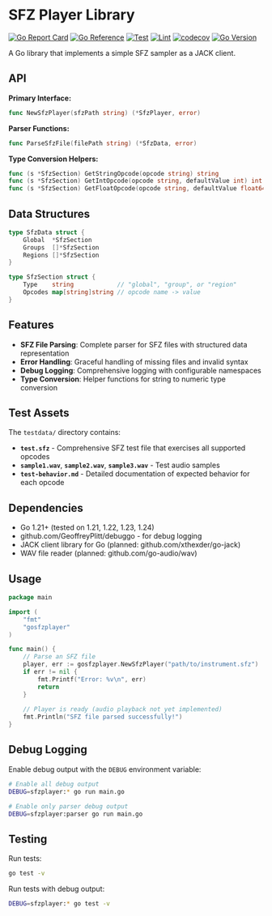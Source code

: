 # SFZ Player Library

[![Go Report Card](https://goreportcard.com/badge/github.com/GeoffreyPlitt/gosfzplayer)](https://goreportcard.com/report/github.com/GeoffreyPlitt/gosfzplayer)
[![Go Reference](https://pkg.go.dev/badge/github.com/GeoffreyPlitt/gosfzplayer.svg)](https://pkg.go.dev/github.com/GeoffreyPlitt/gosfzplayer)
[![Test](https://github.com/GeoffreyPlitt/gosfzplayer/workflows/Test/badge.svg)](https://github.com/GeoffreyPlitt/gosfzplayer/actions?query=workflow%3ATest)
[![Lint](https://github.com/GeoffreyPlitt/gosfzplayer/workflows/Lint/badge.svg)](https://github.com/GeoffreyPlitt/gosfzplayer/actions?query=workflow%3ALint)
[![codecov](https://codecov.io/gh/GeoffreyPlitt/gosfzplayer/branch/main/graph/badge.svg)](https://codecov.io/gh/GeoffreyPlitt/gosfzplayer)
[![Go Version](https://img.shields.io/github/go-mod/go-version/GeoffreyPlitt/gosfzplayer)](https://github.com/GeoffreyPlitt/gosfzplayer)

A Go library that implements a simple SFZ sampler as a JACK client.

## API

**Primary Interface:**
```go
func NewSfzPlayer(sfzPath string) (*SfzPlayer, error)
```

**Parser Functions:**
```go
func ParseSfzFile(filePath string) (*SfzData, error)
```

**Type Conversion Helpers:**
```go
func (s *SfzSection) GetStringOpcode(opcode string) string
func (s *SfzSection) GetIntOpcode(opcode string, defaultValue int) int
func (s *SfzSection) GetFloatOpcode(opcode string, defaultValue float64) float64
```

## Data Structures

```go
type SfzData struct {
    Global  *SfzSection
    Groups  []*SfzSection
    Regions []*SfzSection
}

type SfzSection struct {
    Type    string            // "global", "group", or "region"
    Opcodes map[string]string // opcode name -> value
}
```

## Features

- **SFZ File Parsing**: Complete parser for SFZ files with structured data representation
- **Error Handling**: Graceful handling of missing files and invalid syntax
- **Debug Logging**: Comprehensive logging with configurable namespaces
- **Type Conversion**: Helper functions for string to numeric type conversion

## Test Assets

The `testdata/` directory contains:

- **`test.sfz`** - Comprehensive SFZ test file that exercises all supported opcodes
- **`sample1.wav`**, **`sample2.wav`**, **`sample3.wav`** - Test audio samples
- **`test-behavior.md`** - Detailed documentation of expected behavior for each opcode

## Dependencies

- Go 1.21+ (tested on 1.21, 1.22, 1.23, 1.24)
- github.com/GeoffreyPlitt/debuggo - for debug logging
- JACK client library for Go (planned: github.com/xthexder/go-jack)
- WAV file reader (planned: github.com/go-audio/wav)

## Usage

```go
package main

import (
    "fmt"
    "gosfzplayer"
)

func main() {
    // Parse an SFZ file
    player, err := gosfzplayer.NewSfzPlayer("path/to/instrument.sfz")
    if err != nil {
        fmt.Printf("Error: %v\n", err)
        return
    }
    
    // Player is ready (audio playback not yet implemented)
    fmt.Println("SFZ file parsed successfully!")
}
```

## Debug Logging

Enable debug output with the `DEBUG` environment variable:

```bash
# Enable all debug output
DEBUG=sfzplayer:* go run main.go

# Enable only parser debug output  
DEBUG=sfzplayer:parser go run main.go
```

## Testing

Run tests:
```bash
go test -v
```

Run tests with debug output:
```bash
DEBUG=sfzplayer:* go test -v
```

